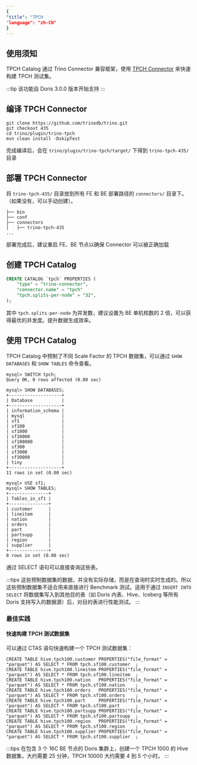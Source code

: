 ```yaml
---
{
"title": "TPCH
"language": "zh-CN"
}
---
```


<!-- 
Licensed to the Apache Software Foundation (ASF) under one
or more contributor license agreements.  See the NOTICE file
distributed with this work for additional information
regarding copyright ownership.  The ASF licenses this file
to you under the Apache License, Version 2.0 (the
"License"); you may not use this file except in compliance
with the License.  You may obtain a copy of the License at

  http://www.apache.org/licenses/LICENSE-2.0

Unless required by applicable law or agreed to in writing,
software distributed under the License is distributed on an
"AS IS" BASIS, WITHOUT WARRANTIES OR CONDITIONS OF ANY
KIND, either express or implied.  See the License for the
specific language governing permissions and limitations
under the License.
-->

## 使用须知

TPCH Catalog 通过 Trino Connector 兼容框架，使用 [TPCH Connector](https://trino.io/docs/current/connector/tpch.html) 来快速构建 TPCH 测试集。

:::tip
该功能自 Doris 3.0.0 版本开始支持
:::

## 编译 TPCH Connector

```shell
git clone https://github.com/trinodb/trino.git
git checkout 435
cd trino/plugin/trino-tpch
mvn clean install -DskipTest
```

完成编译后，会在 `trino/plugin/trino-tpch/target/` 下得到 `trino-tpch-435/` 目录

## 部署 TPCH Connector

将 `trino-tpch-435/` 目录放到所有 FE 和 BE 部署路径的 `connectors/` 目录下。（如果没有，可以手动创建）。

```
├── bin
├── conf
├── connectors
│   ├── trino-tpch-435
...
```

部署完成后，建议重启 FE、BE 节点以确保 Connector 可以被正确加载

## 创建 TPCH Catalog

```sql
CREATE CATALOG `tpch` PROPERTIES (
    "type" = "trino-connector",
    "connector.name" = "tpch"
    "tpch.splits-per-node" = "32",
);
```

其中 `tpch.splits-per-node` 为并发数，建议设置为 BE 单机核数的 2 倍，可以获得最优的并发度。提升数据生成效率。

## 使用 TPCH Catalog

TPCH Catalog 中预制了不同 Scale Factor 的 TPCH 数据集，可以通过 `SHOW DATABASES` 和 `SHOW TABLES` 命令查看。

```
mysql> SWITCH tpch;
Query OK, 0 rows affected (0.00 sec)

mysql> SHOW DATABASES;
+--------------------+
| Database           |
+--------------------+
| information_schema |
| mysql              |
| sf1                |
| sf100              |
| sf1000             |
| sf10000            |
| sf100000           |
| sf300              |
| sf3000             |
| sf30000            |
| tiny               |
+--------------------+
11 rows in set (0.00 sec)

mysql> USE sf1;
mysql> SHOW TABLES;
+---------------+
| Tables_in_sf1 |
+---------------+
| customer      |
| lineitem      |
| nation        |
| orders        |
| part          |
| partsupp      |
| region        |
| supplier      |
+---------------+
8 rows in set (0.00 sec)
```

通过 SELECT 语句可以直接查询这些表。

:::tips
这些预制数据集的数据，并没有实际存储，而是在查询时实时生成的。所以这些预制数据集不适合用来直接进行 Benchmark 测试。适用于通过 `INSERT INTO SELECT` 将数据集写入到其他目的表（如 Doris 内表、Hive、Iceberg 等所有 Doris 支持写入的数据源）后，对目的表进行性能测试。
:::

### 最佳实践

#### 快速构建 TPCH 测试数据集

可以通过 CTAS 语句快速构建一个 TPCH 测试数据集：

```
CREATE TABLE hive.tpch100.customer PROPERTIES("file_format" = "parquet") AS SELECT * FROM tpch.sf100.customer  ;
CREATE TABLE hive.tpch100.lineitem PROPERTIES("file_format" = "parquet") AS SELECT * FROM tpch.sf100.lineitem  ;
CREATE TABLE hive.tpch100.nation   PROPERTIES("file_format" = "parquet") AS SELECT * FROM tpch.sf100.nation    ;
CREATE TABLE hive.tpch100.orders   PROPERTIES("file_format" = "parquet") AS SELECT * FROM tpch.sf100.orders    ;
CREATE TABLE hive.tpch100.part     PROPERTIES("file_format" = "parquet") AS SELECT * FROM tpch.sf100.part      ;
CREATE TABLE hive.tpch100.partsupp PROPERTIES("file_format" = "parquet") AS SELECT * FROM tpch.sf100.partsupp  ;
CREATE TABLE hive.tpch100.region   PROPERTIES("file_format" = "parquet") AS SELECT * FROM tpch.sf100.region    ;
CREATE TABLE hive.tpch100.supplier PROPERTIES("file_format" = "parquet") AS SELECT * FROM tpch.sf100.supplier  ;
```

:::tips
在包含 3 个 16C BE 节点的 Doris 集群上，创建一个 TPCH 1000 的 Hive 数据集，大约需要 25 分钟，TPCH 10000 大约需要 4 到 5 个小时。
:::









